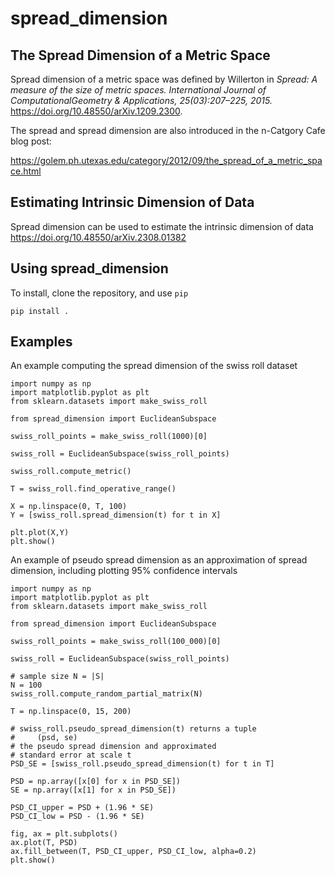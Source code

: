 # spread_dimension

## The Spread Dimension of a Metric Space

Spread dimension of a metric space was defined by Willerton in
<i>Spread: A measure of the size of metric spaces. International
Journal of ComputationalGeometry & Applications, 25(03):207–225,
2015.</i> <https://doi.org/10.48550/arXiv.1209.2300>.

The spread and spread dimension are also introduced in the n-Catgory
Cafe blog post:

<https://golem.ph.utexas.edu/category/2012/09/the_spread_of_a_metric_space.html>

## Estimating Intrinsic Dimension of Data

Spread dimension can be used to estimate the intrinsic dimension of
data <https://doi.org/10.48550/arXiv.2308.01382>

## Using spread_dimension

To install, clone the repository, and use ```pip```
```
pip install .
```


## Examples

An example computing the spread dimension of the swiss roll dataset

```
import numpy as np
import matplotlib.pyplot as plt
from sklearn.datasets import make_swiss_roll
 
from spread_dimension import EuclideanSubspace
 
swiss_roll_points = make_swiss_roll(1000)[0]
 
swiss_roll = EuclideanSubspace(swiss_roll_points)

swiss_roll.compute_metric()

T = swiss_roll.find_operative_range()

X = np.linspace(0, T, 100)
Y = [swiss_roll.spread_dimension(t) for t in X]

plt.plot(X,Y)
plt.show()
```

An example of pseudo spread dimension as an approximation of spread dimension, including plotting 95% confidence intervals 

```
import numpy as np
import matplotlib.pyplot as plt
from sklearn.datasets import make_swiss_roll

from spread_dimension import EuclideanSubspace

swiss_roll_points = make_swiss_roll(100_000)[0]

swiss_roll = EuclideanSubspace(swiss_roll_points)

# sample size N = |S|
N = 100
swiss_roll.compute_random_partial_matrix(N)

T = np.linspace(0, 15, 200)

# swiss_roll.pseudo_spread_dimension(t) returns a tuple
#     (psd, se)
# the pseudo spread dimension and approximated
# standard error at scale t
PSD_SE = [swiss_roll.pseudo_spread_dimension(t) for t in T]

PSD = np.array([x[0] for x in PSD_SE])
SE = np.array([x[1] for x in PSD_SE])

PSD_CI_upper = PSD + (1.96 * SE)
PSD_CI_low = PSD - (1.96 * SE)

fig, ax = plt.subplots()
ax.plot(T, PSD)
ax.fill_between(T, PSD_CI_upper, PSD_CI_low, alpha=0.2)
plt.show()
```
